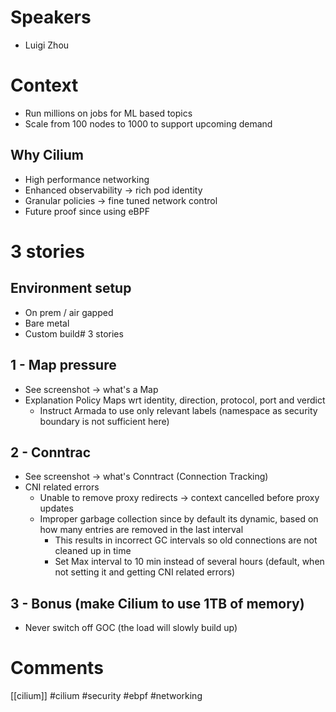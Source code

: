 # Speakers
* Luigi Zhou

# Context
* Run millions on jobs for ML based topics
* Scale from 100 nodes to 1000 to support upcoming demand
## Why Cilium
* High performance networking
* Enhanced observability -> rich pod identity
* Granular policies -> fine tuned network control
* Future proof since using eBPF

# 3 stories
## Environment setup
* On prem / air gapped
* Bare metal
* Custom build# 3 stories
## 1 - Map pressure
* See screenshot -> what's a Map
* Explanation Policy Maps wrt identity, direction, protocol, port and verdict
	* Instruct Armada to use only relevant labels (namespace as security boundary is not sufficient here)
## 2 - Conntrac
* See screenshot -> what's Conntract (Connection Tracking)
* CNI related errors
	* Unable to remove proxy redirects -> context cancelled before proxy updates
	* Improper garbage collection since by default its dynamic, based on how many entries are removed in the last interval
		* This results in incorrect GC intervals so old connections are not cleaned up in time
		* Set Max interval to 10 min instead of several hours (default, when not setting it and getting CNI related errors)
## 3 - Bonus (make Cilium to use 1TB of memory)
* Never switch off GOC (the load will slowly build up)
# Comments

[[cilium]]
#cilium #security #ebpf #networking


